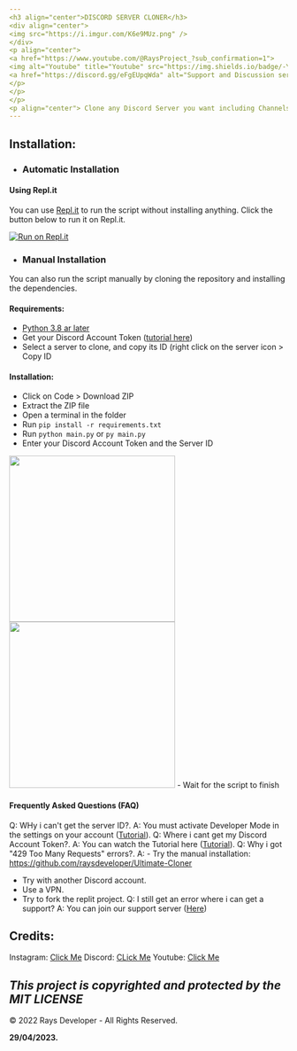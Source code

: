 ```yaml
---
<h3 align="center">DISCORD SERVER CLONER</h3>
<div align="center">
<img src="https://i.imgur.com/K6e9MUz.png" />
</div>
<p align="center">
<a href="https://www.youtube.com/@RaysProject_?sub_confirmation=1">
<img alt="Youtube" title="Youtube" src="https://img.shields.io/badge/-YouTube-red?style=for-the-badge&logo=youtube&logoColor=white"/></a>
<a href="https://discord.gg/eFgEUpqWda" alt="Support and Discussion server">
</p>
</p>
</p>
<p align="center"> Clone any Discord Server you want including Channels, Categories, Roles and Permissions.</p>
---
```


## Installation:

- ### Automatic Installation

#### Using Repl.it
You can use [Repl.it](https://replit.com/) to run the script without installing anything.
Click the button below to run it on Repl.it.

[![Run on Repl.it](https://repl.it/badge/github/LAW1337/DiscordServerCloner)](https://replit.com/@RaysMC/Ultimate-Cloner)


- ### Manual Installation
You can also run the script manually by cloning the repository and installing the dependencies.


#### Requirements:
- [Python 3.8 ar later](https://www.python.org/downloads/)
- Get your Discord Account Token ([tutorial here](https://www.youtube.com/watch?v=3qzpmTIQ-Gs))
- Select a server to clone, and copy its ID (right click on the server icon > Copy ID


#### Installation:
- Click on Code > Download ZIP
- Extract the ZIP file
- Open a terminal in the folder
- Run `pip install -r requirements.txt`
- Run `python main.py` or `py main.py`
- Enter your Discord Account Token and the Server ID
<img width="300px" src="https://i.imgur.com/fR91zIl.png">
<img width="300px" src="https://i.imgur.com/lNIRFHs.png">
- Wait for the script to finish

#### Frequently Asked Questions (FAQ)
Q: WHy i can't get the server ID?.
A: You must activate Developer Mode in the settings on your account ([Tutorial](https://youtu.be/Akturol-8o4)).
Q: Where i cant get my Discord Account Token?.
A: You can watch the Tutorial here ([Tutorial](https://www.youtube.com/watch?v=3qzpmTIQ-Gs)).
Q: Why i got "429 Too Many Requests" errors?.
A: - Try the manual installation: https://github.com/raysdeveloper/Ultimate-Cloner
   - Try with another Discord account.
   - Use a VPN.
   - Try to fork the replit project.
Q: I still get an error where i can get a support?
A: You can join our support server ([Here](https://discord.gg/eFgEUpqWda))

## Credits:

Instagram: [Click Me](https://intagram.com/raysdeveloper)
Discord: [CLick Me](https://discord.gg/eFgEUpqWda)
Youtube: [Click Me](https://www.youtube.com/@RaysProject_sub_confirmation=1)

*This project is copyrighted and protected by the MIT LICENSE*
--
©️ 2022 Rays Developer - All Rights Reserved.

**29/04/2023.**
